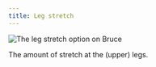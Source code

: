 ```yaml
---
title: Leg stretch
---
```


![The leg stretch option on Bruce](./legstretch.svg)

The amount of stretch at the (upper) legs.